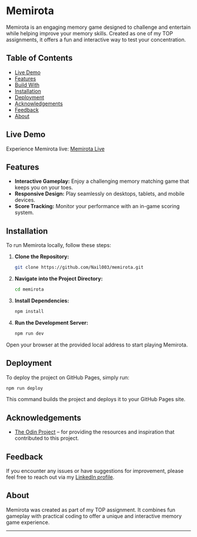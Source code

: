 # Memirota

Memirota is an engaging memory game designed to challenge and entertain while helping improve your memory skills. Created as one of my TOP assignments, it offers a fun and interactive way to test your concentration.

## Table of Contents

- [Live Demo](#live-demo)
- [Features](#features)
- [Build With](#build-with)
- [Installation](#installation)
- [Deployment](#deployment)
- [Acknowledgements](#acknowledgements)
- [Feedback](#feedback)
- [About](#about)

## Live Demo

Experience Memirota live: [Memirota Live](https://nail003.github.io/memirota)

## Features

- **Interactive Gameplay:** Enjoy a challenging memory matching game that keeps you on your toes.
- **Responsive Design:** Play seamlessly on desktops, tablets, and mobile devices.
- **Score Tracking:** Monitor your performance with an in-game scoring system.

## Installation

To run Memirota locally, follow these steps:

1. **Clone the Repository:**

   ```bash
   git clone https://github.com/Nail003/memirota.git
   ```

2. **Navigate into the Project Directory:**

   ```bash
   cd memirota
   ```

3. **Install Dependencies:**

   ```bash
   npm install
   ```

4. **Run the Development Server:**

   ```bash
   npm run dev
   ```

Open your browser at the provided local address to start playing Memirota.

## Deployment

To deploy the project on GitHub Pages, simply run:

```bash
npm run deploy
```

This command builds the project and deploys it to your GitHub Pages site.

## Acknowledgements

- [The Odin Project](https://www.theodinproject.com) – for providing the resources and inspiration that contributed to this project.

## Feedback

If you encounter any issues or have suggestions for improvement, please feel free to reach out via my [LinkedIn profile](https://www.linkedin.com/in/danial-zafar-dev).

## About

Memirota was created as part of my TOP assignment. It combines fun gameplay with practical coding to offer a unique and interactive memory game experience.

---
